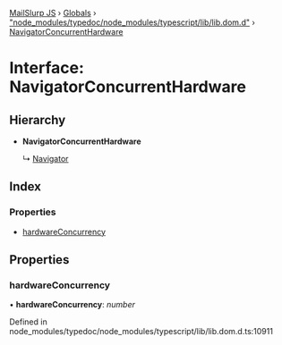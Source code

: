 [MailSlurp JS](../README.md) › [Globals](../globals.md) › ["node_modules/typedoc/node_modules/typescript/lib/lib.dom.d"](../modules/_node_modules_typedoc_node_modules_typescript_lib_lib_dom_d_.md) › [NavigatorConcurrentHardware](_node_modules_typedoc_node_modules_typescript_lib_lib_dom_d_.navigatorconcurrenthardware.md)

# Interface: NavigatorConcurrentHardware

## Hierarchy

* **NavigatorConcurrentHardware**

  ↳ [Navigator](_node_modules_typedoc_node_modules_typescript_lib_lib_dom_d_.navigator.md)

## Index

### Properties

* [hardwareConcurrency](_node_modules_typedoc_node_modules_typescript_lib_lib_dom_d_.navigatorconcurrenthardware.md#hardwareconcurrency)

## Properties

###  hardwareConcurrency

• **hardwareConcurrency**: *number*

Defined in node_modules/typedoc/node_modules/typescript/lib/lib.dom.d.ts:10911
